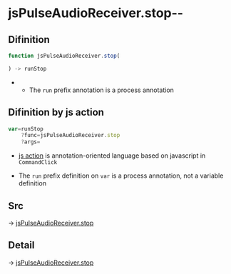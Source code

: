 # jsPulseAudioReceiver.stop--

## Difinition

```js.js
function jsPulseAudioReceiver.stop(

) -> runStop
```

- - The `run` prefix annotation is a process annotation


## Difinition by js action

```js.js
var=runStop
	?func=jsPulseAudioReceiver.stop
	?args=

```

- [js action](#) is annotation-oriented language based on javascript in `CommandClick`

- The `run` prefix definition on `var` is a process annotation, not a variable definition

## Src

-> [jsPulseAudioReceiver.stop](https://github.com/puutaro/CommandClick/blob/master/app/src/main/java/com/puutaro/commandclick/fragment_lib/terminal_fragment/js_interface/JsPulseAudioReceiver.kt#L43)

## Detail

-> [jsPulseAudioReceiver.stop](https://github.com/puutaro/CommandClick/blob/master/md/developer/js_interface/details/JsPulseAudioReceiver/stop.md)
